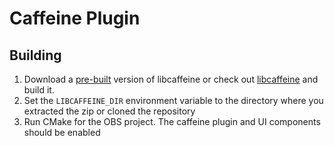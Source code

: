 Caffeine Plugin
===============

Building
--------

1. Download a [pre-built](https://github.com/caffeinetv/libcaffeine/releases) version of libcaffeine or check out [libcaffeine](https://github.com/caffeinetv/libcaffeine) and build it.
2. Set the `LIBCAFFEINE_DIR` environment variable to the directory where you extracted the zip or cloned the repository
3. Run CMake for the OBS project. The caffeine plugin and UI components should be enabled
